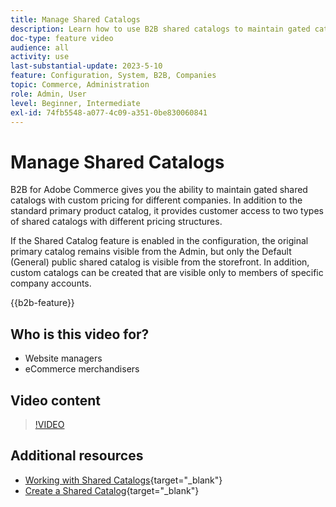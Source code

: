 ```yaml
---
title: Manage Shared Catalogs
description: Learn how to use B2B shared catalogs to maintain gated catalogs with custom pricing for different companies.
doc-type: feature video
audience: all
activity: use
last-substantial-update: 2023-5-10
feature: Configuration, System, B2B, Companies
topic: Commerce, Administration
role: Admin, User
level: Beginner, Intermediate
exl-id: 74fb5548-a077-4c09-a351-0be830060841
---
```

# Manage Shared Catalogs

B2B for Adobe Commerce gives you the ability to maintain gated shared catalogs with custom pricing for different companies. In addition to the standard primary product catalog, it provides customer access to two types of shared catalogs with different pricing structures.

If the Shared Catalog feature is enabled in the configuration, the original primary catalog remains visible from the Admin, but only the Default (General) public shared catalog is visible from the storefront. In addition, custom catalogs can be created that are visible only to members of specific company accounts.

{{b2b-feature}}

## Who is this video for?

- Website managers
- eCommerce merchandisers

## Video content

>[!VIDEO](https://video.tv.adobe.com/v/344446?quality=12&learn=on)

## Additional resources

- [Working with Shared Catalogs](https://experienceleague.adobe.com/docs/commerce-admin/b2b/shared-catalogs/catalog-shared.html){target="_blank"}
- [Create a Shared Catalog](https://experienceleague.adobe.com/docs/commerce-admin/b2b/shared-catalogs/define/catalog-shared-create.html){target="_blank"}

